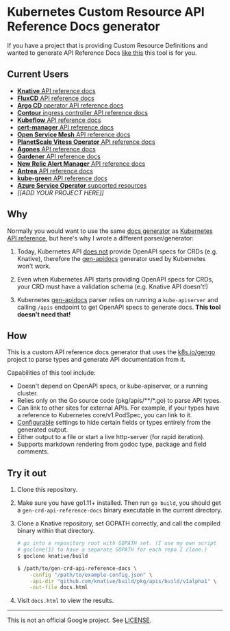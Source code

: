 # Kubernetes Custom Resource API Reference Docs generator

If you have a project that is providing Custom Resource Definitions and wanted to generate
API Reference Docs [like this][ar] this tool is for you.

[ar]: https://kubernetes.io/docs/reference/generated/kubernetes-api/v1.13/

## Current Users

- [**Knative** API reference docs](https://knative.dev/docs/reference/api/serving-api/)
- [**FluxCD** API reference docs](https://fluxcd.io/docs/components/source/api/)
- [**Argo CD** operator API reference docs](https://argocd-operator.readthedocs.io/en/latest/reference/api.html/)
- [**Contour** ingress controller API reference docs](https://projectcontour.io/docs/v1.19.0/config/api/)
- [**Kubeflow** API reference docs](https://www.kubeflow.org/docs/reference/overview/)
- [**cert-manager** API reference docs](https://cert-manager.io/docs/reference/api-docs/)
- [**Open Service Mesh** API reference docs](https://release-v0-11.docs.openservicemesh.io/docs/api_reference/config/v1alpha1/)
- [**PlanetScale Vitess Operator** API reference docs](https://github.com/planetscale/vitess-operator/blob/main/docs/api.md)
- [**Agones** API reference docs](https://agones.dev/site/docs/reference/agones_crd_api_reference/)
- [**Gardener** API reference docs](https://gardener.cloud/api-reference/)
- [**New Relic Alert Manager** API reference docs](https://github.com/fpetkovski/newrelic-alert-manager/tree/master/docs)
- [**Antrea** API reference docs](https://antrea.io/docs/v1.3.0/docs/api-reference/)
- [**kube-green** API reference docs](https://kube-green.dev/docs/apireference_v1alpha1/)
- [**Azure Service Operator** supported resources](https://azure.github.io/azure-service-operator/reference/)
- _[[ADD YOUR PROJECT HERE]]_

## Why

Normally you would want to use the same [docs generator][dg] as [Kubernetes API
reference][ar], but here's why I wrote a different parser/generator:

1. Today, Kubernetes API [does not][pr] provide OpenAPI specs for CRDs (e.g.
   Knative), therefore the [gen-apidocs][ga]
   generator used by Kubernetes won't work.

2. Even when Kubernetes API starts providing OpenAPI specs for CRDs, your CRD
   must have a validation schema (e.g. Knative API doesn't!)

3. Kubernetes [gen-apidocs][ga] parser relies on running a `kube-apiserver` and
   calling `/apis` endpoint to get OpenAPI specs to generate docs. **This tool
   doesn't need that!**

[dg]: https://github.com/kubernetes-incubator/reference-docs/
[ga]: https://github.com/kubernetes-incubator/reference-docs/tree/master/gen-apidocs/generators
[pr]: https://github.com/kubernetes/kubernetes/pull/71192

## How

This is a custom API reference docs generator that uses the
[k8s.io/gengo](https://godoc.org/k8s.io/gengo) project to parse types and
generate API documentation from it.

Capabilities of this tool include:

- Doesn't depend on OpenAPI specs, or kube-apiserver, or a running cluster.
- Relies only on the Go source code (pkg/apis/**/*.go) to parse API types.
- Can link to other sites for external APIs. For example, if your types have a
  reference to Kubernetes core/v1.PodSpec, you can link to it.
- [Configurable](./example-config.json) settings to hide certain fields or types
  entirely from the generated output.
- Either output to a file or start a live http-server (for rapid iteration).
- Supports markdown rendering from godoc type, package and field comments.

## Try it out

1. Clone this repository.

2. Make sure you have go1.11+ installed. Then run `go build`, you should get a
   `gen-crd-api-reference-docs` binary executable in the current directory.

3. Clone a Knative repository, set GOPATH correctly,
   and call the compiled binary within that directory.

    ```sh
    # go into a repository root with GOPATH set. (I use my own script
    # goclone(1) to have a separate GOPATH for each repo I clone.)
    $ goclone knative/build

    $ /path/to/gen-crd-api-reference-docs \
        -config "/path/to/example-config.json" \
        -api-dir "github.com/knative/build/pkg/apis/build/v1alpha1" \
        -out-file docs.html
    ```

4. Visit `docs.html` to view the results.

-----

This is not an official Google project. See [LICENSE](./LICENSE).
